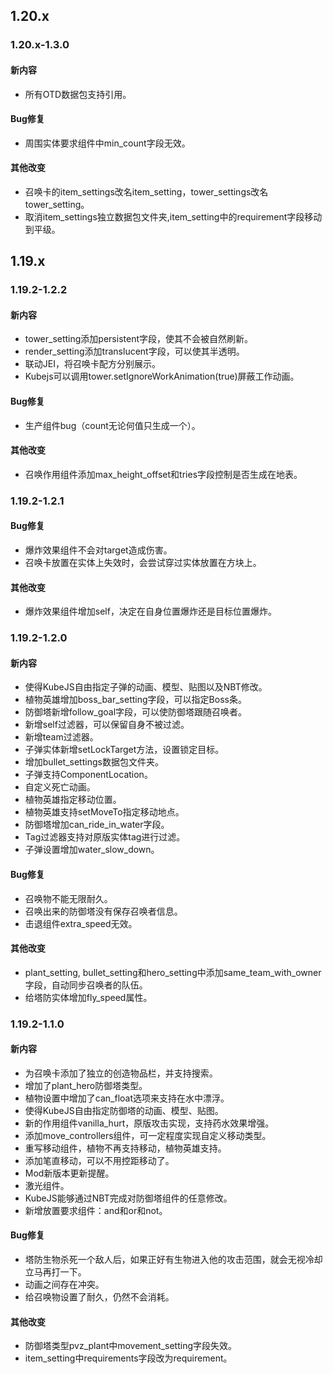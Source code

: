 ## 1.20.x
### 1.20.x-1.3.0
#### 新内容
* 所有OTD数据包支持引用。
#### Bug修复
* 周围实体要求组件中min_count字段无效。
#### 其他改变
* 召唤卡的item_settings改名item_setting，tower_settings改名tower_setting。
* 取消item_settings独立数据包文件夹,item_setting中的requirement字段移动到平级。
## 1.19.x
### 1.19.2-1.2.2
#### 新内容
* tower_setting添加persistent字段，使其不会被自然刷新。
* render_setting添加translucent字段，可以使其半透明。
* 联动JEI，将召唤卡配方分别展示。
* Kubejs可以调用tower.setIgnoreWorkAnimation(true)屏蔽工作动画。
#### Bug修复
* 生产组件bug（count无论何值只生成一个）。
#### 其他改变
* 召唤作用组件添加max_height_offset和tries字段控制是否生成在地表。
### 1.19.2-1.2.1
#### Bug修复
* 爆炸效果组件不会对target造成伤害。
* 召唤卡放置在实体上失效时，会尝试穿过实体放置在方块上。
#### 其他改变
* 爆炸效果组件增加self，决定在自身位置爆炸还是目标位置爆炸。
### 1.19.2-1.2.0
#### 新内容
* 使得KubeJS自由指定子弹的动画、模型、贴图以及NBT修改。
* 植物英雄增加boss_bar_setting字段，可以指定Boss条。
* 防御塔新增follow_goal字段，可以使防御塔跟随召唤者。
* 新增self过滤器，可以保留自身不被过滤。
* 新增team过滤器。
* 子弹实体新增setLockTarget方法，设置锁定目标。
* 增加bullet_settings数据包文件夹。
* 子弹支持ComponentLocation。
* 自定义死亡动画。
* 植物英雄指定移动位置。
* 植物英雄支持setMoveTo指定移动地点。
* 防御塔增加can_ride_in_water字段。
* Tag过滤器支持对原版实体tag进行过滤。
* 子弹设置增加water_slow_down。
#### Bug修复
* 召唤物不能无限耐久。
* 召唤出来的防御塔没有保存召唤者信息。
* 击退组件extra_speed无效。
#### 其他改变
* plant_setting, bullet_setting和hero_setting中添加same_team_with_owner字段，自动同步召唤者的队伍。
* 给塔防实体增加fly_speed属性。
### 1.19.2-1.1.0
#### 新内容
* 为召唤卡添加了独立的创造物品栏，并支持搜索。
* 增加了plant_hero防御塔类型。
* 植物设置中增加了can_float选项来支持在水中漂浮。
* 使得KubeJS自由指定防御塔的动画、模型、贴图。
* 新的作用组件vanilla_hurt，原版攻击实现，支持药水效果增强。
* 添加move_controllers组件，可一定程度实现自定义移动类型。
* 重写移动组件，植物不再支持移动，植物英雄支持。
* 添加笔直移动，可以不用控距移动了。
* Mod新版本更新提醒。
* 激光组件。
* KubeJS能够通过NBT完成对防御塔组件的任意修改。
* 新增放置要求组件：and和or和not。
#### Bug修复
* 塔防生物杀死一个敌人后，如果正好有生物进入他的攻击范围，就会无视冷却立马再打一下。
* 动画之间存在冲突。
* 给召唤物设置了耐久，仍然不会消耗。
#### 其他改变
* 防御塔类型pvz_plant中movement_setting字段失效。
* item_setting中requirements字段改为requirement。